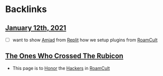 
# Backlinks
## [January 12th, 2021](<January 12th, 2021.md>)
- [ ] want to show [Amjad](<Amjad.md>) from [Replit](<Replit.md>) how we setup plugins from [RoamCult](<RoamCult.md>)

## [The Ones Who Crossed The Rubicon](<The Ones Who Crossed The Rubicon.md>)
- This page is to [Honor](<Honor.md>) the [Hackers](<Hackers.md>) in [RoamCult](<RoamCult.md>)

